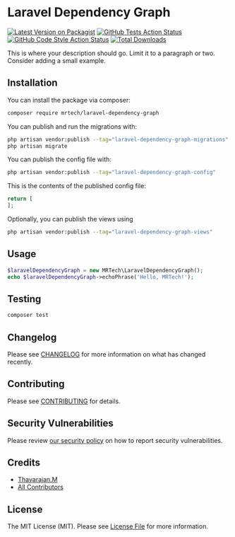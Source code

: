# Laravel Dependency Graph

[![Latest Version on Packagist](https://img.shields.io/packagist/v/mrtech/laravel-dependency-graph.svg?style=flat-square)](https://packagist.org/packages/mrtech/laravel-dependency-graph)
[![GitHub Tests Action Status](https://img.shields.io/github/actions/workflow/status/mrtech/laravel-dependency-graph/run-tests.yml?branch=main&label=tests&style=flat-square)](https://github.com/mrtech/laravel-dependency-graph/actions?query=workflow%3Arun-tests+branch%3Amain)
[![GitHub Code Style Action Status](https://img.shields.io/github/actions/workflow/status/mrtech/laravel-dependency-graph/fix-php-code-style-issues.yml?branch=main&label=code%20style&style=flat-square)](https://github.com/mrtech/laravel-dependency-graph/actions?query=workflow%3A"Fix+PHP+code+style+issues"+branch%3Amain)
[![Total Downloads](https://img.shields.io/packagist/dt/mrtech/laravel-dependency-graph.svg?style=flat-square)](https://packagist.org/packages/mrtech/laravel-dependency-graph)

This is where your description should go. Limit it to a paragraph or two. Consider adding a small example.

## Installation

You can install the package via composer:

```bash
composer require mrtech/laravel-dependency-graph
```

You can publish and run the migrations with:

```bash
php artisan vendor:publish --tag="laravel-dependency-graph-migrations"
php artisan migrate
```

You can publish the config file with:

```bash
php artisan vendor:publish --tag="laravel-dependency-graph-config"
```

This is the contents of the published config file:

```php
return [
];
```

Optionally, you can publish the views using

```bash
php artisan vendor:publish --tag="laravel-dependency-graph-views"
```

## Usage

```php
$laravelDependencyGraph = new MRTech\LaravelDependencyGraph();
echo $laravelDependencyGraph->echoPhrase('Hello, MRTech!');
```

## Testing

```bash
composer test
```

## Changelog

Please see [CHANGELOG](CHANGELOG.md) for more information on what has changed recently.

## Contributing

Please see [CONTRIBUTING](CONTRIBUTING.md) for details.

## Security Vulnerabilities

Please review [our security policy](../../security/policy) on how to report security vulnerabilities.

## Credits

- [Thavarajan.M](https://github.com/Thavarajan)
- [All Contributors](../../contributors)

## License

The MIT License (MIT). Please see [License File](LICENSE.md) for more information.
